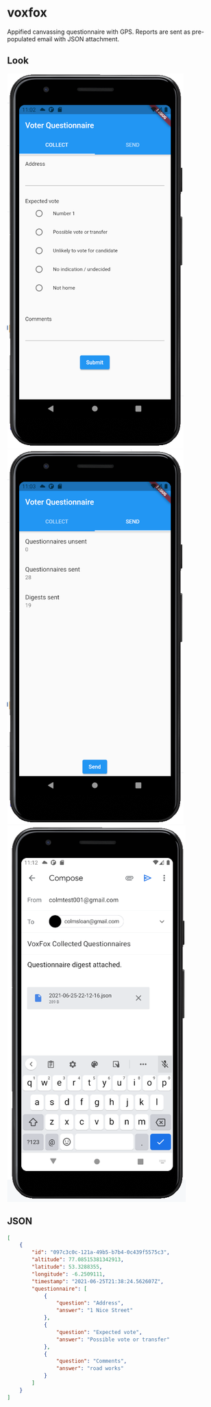 # voxfox

Appified canvassing questionnaire with GPS.
Reports are sent as pre-populated email with JSON attachment.

## Look

![questionnaire](./images/questionnaire.png)
![sent](./images/sent.png)
![email](./images/email.png)

## JSON

```json
[
    {
        "id": "097c3c0c-121a-49b5-b7b4-0c439f5575c3",
        "altitude": 77.08515381342913,
        "latitude": 53.3288355,
        "longitude": -6.2509111,
        "timestamp": "2021-06-25T21:38:24.562607Z",
        "questionnaire": [
            {
                "question": "Address",
                "answer": "1 Nice Street"
            },
            {
                "question": "Expected vote",
                "answer": "Possible vote or transfer"
            },
            {
                "question": "Comments",
                "answer": "road works"
            }
        ]
    }
]
```

